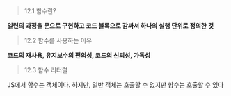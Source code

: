 > 12.1 함수란?

**일련의 과정을 문으로 구현하고 코드 블록으로 감싸서 하나의 실행 단위로 정의한 것**

> 12.2 함수를 사용하는 이유

**코드의 재사용, 유지보수의 편의성, 코드의 신뢰성, 가독성**

> 12.3 함수 리터럴

JS에서 함수는 객체이다. 하지만, 일반 객체는 호출할 수 없지만 함수는 호출할 수 있다

